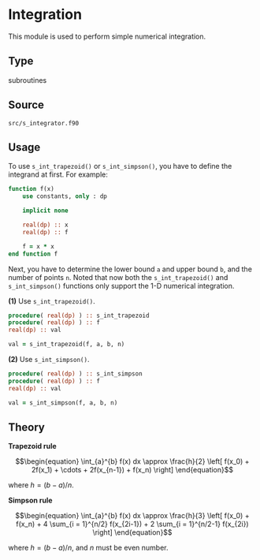 # Integration

This module is used to perform simple numerical integration.

## Type

subroutines

## Source

`src/s_integrator.f90`

## Usage

To use `s_int_trapezoid()` or `s_int_simpson()`, you have to define the integrand at first. For example:

```fortran
function f(x)
    use constants, only : dp

    implicit none

    real(dp) :: x
    real(dp) :: f

    f = x * x
end function f
```

Next, you have to determine the lower bound `a` and upper bound `b`, and the number of points `n`. Noted that now both the `s_int_trapezoid()` and `s_int_simpson()` functions only support the 1-D numerical integration.

**(1)** Use `s_int_trapezoid()`.

```fortran
procedure( real(dp) ) :: s_int_trapezoid
procedure( real(dp) ) :: f
real(dp) :: val

val = s_int_trapezoid(f, a, b, n)
```

**(2)** Use `s_int_simpson()`.

```fortran
procedure( real(dp) ) :: s_int_simpson
procedure( real(dp) ) :: f
real(dp) :: val

val = s_int_simpson(f, a, b, n)
```

## Theory

**Trapezoid rule**

```math
\begin{equation}
\int_{a}^{b} f(x) dx \approx
\frac{h}{2}
\left[
f(x_0) + 2f(x_1) + \cdots + 2f(x_{n-1}) + f(x_n)
\right]
\end{equation}
```

where $h = (b-a)/n$.

**Simpson rule**

```math
\begin{equation}
\int_{a}^{b} f(x) dx \approx
\frac{h}{3}
\left[
f(x_0) + f(x_n) +
4 \sum_{i = 1}^{n/2} f(x_{2i-1}) +
2 \sum_{i = 1}^{n/2-1} f(x_{2i})
\right]
\end{equation}
```

where $h = (b-a)/n$, and $n$ must be even number.

